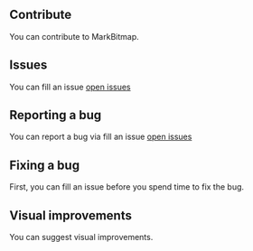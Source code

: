 ## Contribute
You can contribute to MarkBitmap.

## Issues
You can fill an issue [open issues](https://github.com/meokullu/MarkBitmap/issues)

## Reporting a bug
You can report a bug via fill an issue [open issues](https://github.com/meokullu/MarkBitmap/issues)

## Fixing a bug
First, you can fill an issue before you spend time to fix the bug.

## Visual improvements
You can suggest visual improvements.

